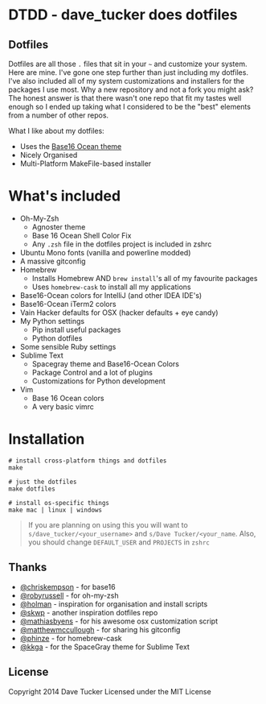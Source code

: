 # DTDD - dave_tucker does dotfiles

## Dotfiles

Dotfiles are all those `.` files that sit in your `~` and customize your system. Here are mine.
I've gone one step further than just including my dotfiles. I've also included all of my system customizations and installers for the packages I use most. Why a new repository and not a fork you might ask? The honest answer is that there wasn't one repo that fit my tastes well enough so I ended up taking what I considered to be the "best" elements from a number of other repos.

What I like about my dotfiles:

- Uses the [Base16 Ocean theme](https://github.com/chriskempson/base16)
- Nicely Organised
- Multi-Platform MakeFile-based installer

# What's included

- Oh-My-Zsh
    + Agnoster theme
    + Base 16 Ocean Shell Color Fix
    + Any `.zsh` file in the dotfiles project is included in zshrc
- Ubuntu Mono fonts (vanilla and powerline modded)
- A massive gitconfig
- Homebrew 
    + Installs Homebrew AND `brew install`'s all of my favourite packages
    + Uses `homebrew-cask` to install all my applications
- Base16-Ocean colors for IntelliJ (and other IDEA IDE's)
- Base16-Ocean iTerm2 colors
- Vain Hacker defaults for OSX (hacker defaults + eye candy)
- My Python settings
    + Pip install useful packages
    + Python dotfiles
- Some sensible Ruby settings
- Sublime Text
    + Spacegray theme and Base16-Ocean Colors
    + Package Control and a lot of plugins
    + Customizations for Python development
- Vim
    + Base 16 Ocean colors
    + A very basic vimrc

# Installation

    # install cross-platform things and dotfiles
    make

    # just the dotfiles
    make dotfiles

    # install os-specific things
    make mac | linux | windows

> If you are planning on using this you will want to `s/dave_tucker/<your_username>` and `s/Dave Tucker/<your_name`. Also, you should change `DEFAULT_USER` and `PROJECTS` in `zshrc`

## Thanks

- [@chriskempson](https://github.com/chriskempson/base16) - for base16
- [@robyrussell](https://github.com/robbyrussell/oh-my-zsh) - for oh-my-zsh
- [@holman](https://github.com/holman/dotfiles) - inspiration for organisation and install scripts
- [@skwp](https://github.com/skwp/dotfiles) - another inspiration dotfiles repo
- [@mathiasbyens](https://github.com/mathiasbynens/dotfiles) - for his awesome osx customization script
- [@matthewmccullough](https://github.com/matthewmccullough/dotfiles) - for sharing his gitconfig
- [@phinze](https://github.com/phinze/homebrew-cask/tree/master/Casks) - for homebrew-cask
- [@kkga](https://github.com/kkga/spacegray) - for the SpaceGray theme for Sublime Text

## License

Copyright 2014 Dave Tucker
Licensed under the MIT License
